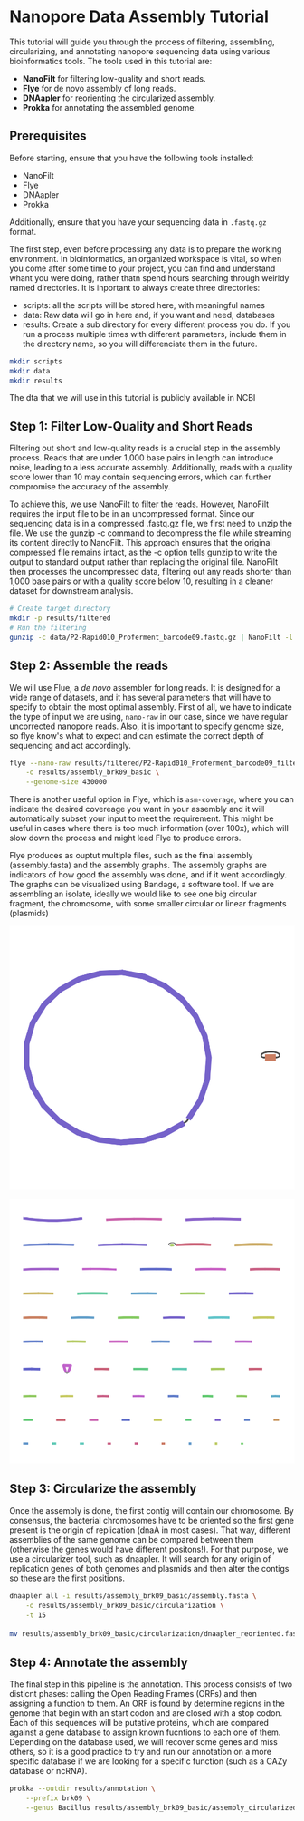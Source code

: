 # Nanopore Data Assembly Tutorial

This tutorial will guide you through the process of filtering, assembling, circularizing, and annotating nanopore sequencing data using various bioinformatics tools. The tools used in this tutorial are:

- **NanoFilt** for filtering low-quality and short reads.
- **Flye** for de novo assembly of long reads.
- **DNAapler** for reorienting the circularized assembly.
- **Prokka** for annotating the assembled genome.

## Prerequisites

Before starting, ensure that you have the following tools installed:

- NanoFilt
- Flye
- DNAapler
- Prokka

Additionally, ensure that you have your sequencing data in `.fastq.gz` format.

The first step, even before processing any data is to prepare the working environment. In bioinformatics, an organized workspace is vital, so when you come after some time to your project, you can find and understand whant you were doing, rather thatn spend hours searching through weirldy named directories. It is inportant to always create three directories:

- scripts: all the scripts will be stored here, with meaningful names
- data: Raw data will go in here and, if you want and need, databases
- results: Create a sub directory for every different process you do. If you run a process multiple times with different parameters, include them in the directory name, so you will differenciate them in the future.

```bash
mkdir scripts
mkdir data
mkdir results
```

The dta that we will use in this tutorial is publicly available in NCBI


## Step 1: Filter Low-Quality and Short Reads

Filtering out short and low-quality reads is a crucial step in the assembly process. Reads that are under 1,000 base pairs in length can introduce noise, leading to a less accurate assembly. Additionally, reads with a quality score lower than 10 may contain sequencing errors, which can further compromise the accuracy of the assembly.

To achieve this, we use NanoFilt to filter the reads. However, NanoFilt requires the input file to be in an uncompressed format. Since our sequencing data is in a compressed .fastq.gz file, we first need to unzip the file. We use the gunzip -c command to decompress the file while streaming its content directly to NanoFilt. This approach ensures that the original compressed file remains intact, as the -c option tells gunzip to write the output to standard output rather than replacing the original file. NanoFilt then processes the uncompressed data, filtering out any reads shorter than 1,000 base pairs or with a quality score below 10, resulting in a cleaner dataset for downstream analysis.

```bash
# Create target directory
mkdir -p results/filtered
# Run the filtering
gunzip -c data/P2-Rapid010_Proferment_barcode09.fastq.gz | NanoFilt -l 1000 -q 10 > results/filtered/P2-Rapid010_Proferment_barcode09_filtered.fastq
```

 ## Step 2: Assemble the reads

We will use Flue, a *de novo* assembler for long reads. It is designed for a wide range of datasets, and it has several parameters that will have to specify to obtain the most optimal assembly. First of all, we have to indicate the type of input we are using, `nano-raw` in our case, since we have regular uncorrected nanopore reads. Also, it is important to specify genome size, so flye know's what to expect and can estimate the correct depth of sequencing and act accordingly.

```bash 
flye --nano-raw results/filtered/P2-Rapid010_Proferment_barcode09_filtered.fastq \
    -o results/assembly_brk09_basic \
    --genome-size 430000
```

There is another useful option in Flye, which is `asm-coverage`, where you can indicate the desired covereage you want in your assembly and it will automatically subset your input to meet the requirement. This might be useful in cases where there is too much information (over 100x), which will slow down the process and might lead Flye to produce errors.

Flye produces as ouptut multiple files, such as the final assembly (assembly.fasta) and the assembly graphs. The assembly graphs are indicators of how good the assembly was done, and if it went accordingly. The graphs can be visualized using Bandage, a software tool. If we are assembling an isolate, ideally we would like to see one big circular fragment, the chromosome, with some smaller circular or linear fragments (plasmids)

![Successful assembly with one circular chromosome and one plasmid](Images/Assembly_graph_good.png)

![Failed assembly, since no circular chromosome has been found, only multiple contigs](Images/Assembly_graph_bad.png)
 
 ## Step 3: Circularize the assembly

Once the assembly is done, the first contig will contain our chromosome. By consensus, the bacterial chromosomes have to be oriented so the first gene present is the origin of replication (dnaA in most cases). That way, different assemblies of the same genome can be compared between them (otherwise the genes would have different positons!). For that purpose, we use a circularizer tool, such as dnaapler. It will search for any origin of replication genes of both genomes and plasmids and then alter the contigs so these are the first positions.

```bash
dnaapler all -i results/assembly_brk09_basic/assembly.fasta \
    -o results/assembly_brk09_basic/circularization \
    -t 15

mv results/assembly_brk09_basic/circularization/dnaapler_reoriented.fasta results/assembly_brk09_basic/assembly_circularized.fasta
```

## Step 4: Annotate the assembly

The final step in this pipeline is the annotation. This process consists of two disticnt phases: calling the Open Reading Frames (ORFs) and then assigning a function to them. An ORF is found by determine regions in the genome that begin with an start codon and are closed with a stop codon. Each of this sequences will be putative proteins, which are compared against a gene database to assign known fucntions to each one of them. Depending on the database used, we will recover some genes and miss others, so it is a good practice to try and run our annotation on a more specific database if we are looking for a specific function (such as a CAZy database or ncRNA).

```bash
prokka --outdir results/annotation \
    --prefix brk09 \
    --genus Bacillus results/assembly_brk09_basic/assembly_circularized.fasta
```